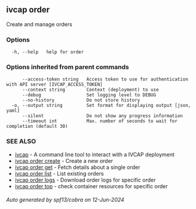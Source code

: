 ## ivcap order

Create and manage orders 

### Options

```
  -h, --help   help for order
```

### Options inherited from parent commands

```
      --access-token string   Access token to use for authentication with API server [IVCAP_ACCESS_TOKEN]
      --context string        Context (deployment) to use
      --debug                 Set logging level to DEBUG
      --no-history            Do not store history
  -o, --output string         Set format for displaying output [json, yaml]
      --silent                Do not show any progress information
      --timeout int           Max. number of seconds to wait for completion (default 30)
```

### SEE ALSO

* [ivcap](ivcap.md)	 - A command line tool to interact with a IVCAP deployment
* [ivcap order create](ivcap_order_create.md)	 - Create a new order
* [ivcap order get](ivcap_order_get.md)	 - Fetch details about a single order
* [ivcap order list](ivcap_order_list.md)	 - List existing orders
* [ivcap order logs](ivcap_order_logs.md)	 - Download order logs for specific order
* [ivcap order top](ivcap_order_top.md)	 - check container resources for specific order

###### Auto generated by spf13/cobra on 12-Jun-2024
